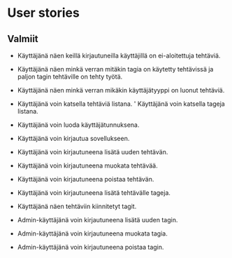 # User stories

## Valmiit
* Käyttäjänä näen keillä kirjautuneilla käyttäjillä on ei-aloitettuja tehtäviä.
* Käyttäjänä näen minkä verran mitäkin tagia on käytetty tehtävissä ja paljon tagin tehtäville on tehty työtä.
* Käyttäjänä näen minkä verran mikäkin käyttäjätyyppi on luonut tehtäviä.
* Käyttäjänä voin katsella tehtäviä listana.
' Käyttäjänä voin katsella tageja listana.
* Käyttäjänä voin luoda käyttäjätunnuksena.
* Käyttäjänä voin kirjautua sovellukseen.

* Käyttäjänä voin kirjautuneena lisätä uuden tehtävän.
* Käyttäjänä voin kirjautuneena muokata tehtävää.
* Käyttäjänä voin kirjautuneena poistaa tehtävän.
* Käyttäjänä voin kirjautuneena lisätä tehtävälle tageja.
* Käyttäjänä näen tehtäviin kiinnitetyt tagit.
* Admin-käyttäjänä voin kirjautuneena lisätä uuden tagin.
* Admin-käyttäjänä voin kirjautuneena muokata tagia.
* Admin-käyttäjänä voin kirjautuneena poistaa tagin.

